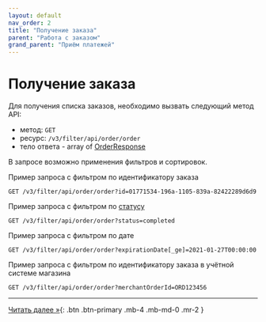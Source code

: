 ```yaml
---
layout: default
nav_order: 2
title: "Получение заказа"
parent: "Работа с заказом"
grand_parent: "Приём платежей"
---
```


# Получение заказа

Для получения списка заказов, необходимо вызвать следующий метод API:

- метод: `GET`
- ресурс: `/v3/filter/api/order/order`
- тело ответа - array of [OrderResponse](/docs/order/create/#orderresponse)

В запросе возможно применения фильтров и сортировок.

Пример запроса с фильтром по идентификатору заказа
```
GET /v3/filter/api/order/order?id=01771534-196a-1105-839a-82422289d6d9
```
Пример запроса с фильтром по [статусу](/docs/order)
```
GET /v3/filter/api/order/order?status=completed
```

Пример запроса с фильтром по дате 
```
GET /v3/filter/api/order/order?expirationDate[_ge]=2021-01-27T00:00:00
```

Пример запроса с фильтром по идентификатору заказа в учётной системе магазина

```
GET /v3/filter/api/order/order?merchantOrderId=ORD123456
```

---

[Читать далее &raquo;](/docs/merchant/order/update){: .btn .btn-primary .mb-4 .mb-md-0 .mr-2 }
